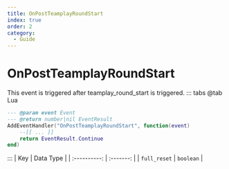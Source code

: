 ```yaml
---
title: OnPostTeamplayRoundStart
index: true
order: 2
category:
  - Guide
---
```


# OnPostTeamplayRoundStart
This event is triggered after teamplay_round_start is triggered.
::: tabs
@tab Lua
```lua
--- @param event Event
--- @return number|nil EventResult
AddEventHandler("OnPostTeamplayRoundStart", function(event)
    --[[ ... ]]
    return EventResult.Continue
end)
```

:::
|      Key     | Data Type |
| :----------: | :-------: |
| `full_reset` | `boolean` |